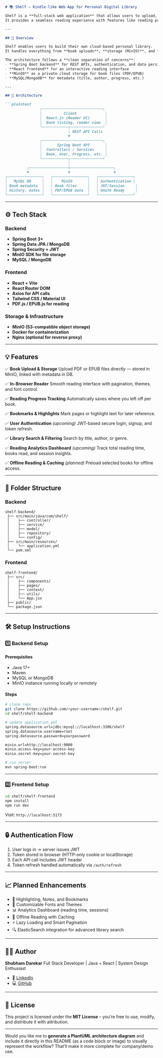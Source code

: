 
````markdown
# 📚 Shelf — Kindle-like Web App for Personal Digital Library

Shelf is a **full-stack web application** that allows users to upload, store, and read digital books online — similar to Kindle, but self-hosted.  
It provides a seamless reading experience with features like reading progress tracking, bookmarks, themes, and analytics.

---

## 🚀 Overview

Shelf enables users to build their own cloud-based personal library.  
It handles everything from **book uploads**, **storage (MinIO)**, and **metadata management (MySQL/MongoDB)** to **in-browser reading** with stateful reading progress and history.

The architecture follows a **clean separation of concerns**:
- **Spring Boot backend** for REST APIs, authentication, and data persistence
- **React frontend** for an interactive reading interface
- **MinIO** as a private cloud storage for book files (PDF/EPUB)
- **MySQL/MongoDB** for metadata (title, author, progress, etc.)

---

## 🧠 Architecture

```plaintext
                ┌────────────────────────────┐
                │          Client             │
                │  React.js (Reader UI)       │
                │  Book listing, reader view  │
                └────────────┬───────────────┘
                             │ REST API Calls
                             ▼
                ┌────────────────────────────┐
                │       Spring Boot API       │
                │  Controllers / Services     │
                │  Book, User, Progress, etc. │
                └────────────┬───────────────┘
                             │
          ┌──────────────────┼────────────────────┐
          ▼                  ▼                    ▼
┌────────────────┐   ┌────────────────┐   ┌────────────────┐
│   MySQL DB     │   │    MinIO       │   │ Authentication │
│ Book metadata  │   │ Book files     │   │ JWT/Session     │
│ History, notes │   │ PDF/EPUB data  │   │ OAuth Ready     │
└────────────────┘   └────────────────┘   └────────────────┘
````

---

## ⚙️ Tech Stack

### **Backend**

* **Spring Boot 3+**
* **Spring Data JPA / MongoDB**
* **Spring Security + JWT**
* **MinIO SDK for file storage**
* **MySQL / MongoDB**

### **Frontend**

* **React + Vite**
* **React Router DOM**
* **Axios for API calls**
* **Tailwind CSS / Material UI**
* **PDF.js / EPUB.js for reading**

### **Storage & Infrastructure**

* **MinIO (S3-compatible object storage)**
* **Docker for containerization**
* **Nginx (optional for reverse proxy)**

---

## 💡 Features

✅ **Book Upload & Storage**
Upload PDF or EPUB files directly — stored in MinIO, linked with metadata in DB.

✅ **In-Browser Reader**
Smooth reading interface with pagination, themes, and font control.

✅ **Reading Progress Tracking**
Automatically saves where you left off per book.

✅ **Bookmarks & Highlights** 
Mark pages or highlight text for later reference.

✅ **User Authentication** *(upcoming)*
JWT-based secure login, signup, and token refresh.

✅ **Library Search & Filtering**
Search by title, author, or genre.

✅ **Reading Analytics Dashboard** *(upcoming)*
Track total reading time, books read, and session insights.

✅ **Offline Reading & Caching** *(planned)*
Preload selected books for offline access.

---

## 🧩 Folder Structure

### Backend

```
shelf-backend/
 ├── src/main/java/com/shelf/
 │    ├── controller/
 │    ├── service/
 │    ├── model/
 │    ├── repository/
 │    └── config/
 ├── src/main/resources/
 │    └── application.yml
 └── pom.xml
```

### Frontend

```
shelf-frontend/
 ├── src/
 │    ├── components/
 │    ├── pages/
 │    ├── context/
 │    ├── utils/
 │    └── App.jsx
 ├── public/
 └── package.json
```

---

## 🛠️ Setup Instructions

### **1️⃣ Backend Setup**

#### Prerequisites

* Java 17+
* Maven
* MySQL or MongoDB
* MinIO instance running locally or remotely

#### Steps

```bash
# clone repo
git clone https://github.com/<your-username>/shelf.git
cd shelf/shelf-backend

# update application.yml
spring.datasource.url=jdbc:mysql://localhost:3306/shelf
spring.datasource.username=root
spring.datasource.password=yourpassword

minio.url=http://localhost:9000
minio.access-key=your-access-key
minio.secret-key=your-secret-key

# run server
mvn spring-boot:run
```

---

### **2️⃣ Frontend Setup**

```bash
cd shelf/shelf-frontend
npm install
npm run dev
```

Visit: `http://localhost:5173`

---

## 🔒 Authentication Flow

1. User logs in → server issues JWT
2. Token stored in browser (HTTP-only cookie or localStorage)
3. Each API call includes JWT header
4. Token refresh handled automatically via `/auth/refresh`

---

## 📈 Planned Enhancements

* 📑 Highlighting, Notes, and Bookmarks
* 🎨 Customizable Fonts and Themes
* 📊 Analytics Dashboard (reading time, sessions)
* 💾 Offline Reading with Caching
* ⚡ Lazy Loading and Smart Pagination
* 🔍 ElasticSearch integration for advanced library search

---

## 🧑‍💻 Author

**Shubham Darekar**
Full Stack Developer | Java + React | System Design Enthusiast

* 🔗 [LinkedIn](https://www.linkedin.com/in/shubham-darekar-236424257/)
* 💻 [GitHub](https://github.com/Shubham0D4)

---

## 🧱 License

This project is licensed under the **MIT License** – you’re free to use, modify, and distribute it with attribution.

---


Would you like me to **generate a PlantUML architecture diagram** and include it directly in this README (as a code block or image) to visually represent the workflow? That’ll make it more complete for company/demo use.
```
